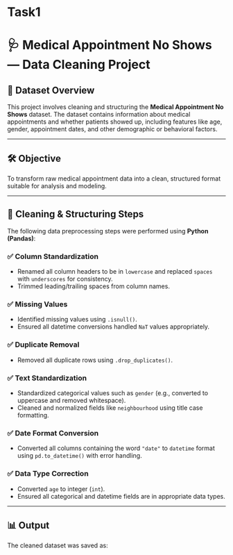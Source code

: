 # Task1

# 🩺 Medical Appointment No Shows — Data Cleaning Project

## 📁 Dataset Overview

This project involves cleaning and structuring the **Medical Appointment No Shows** dataset. The dataset contains information about medical appointments and whether patients showed up, including features like age, gender, appointment dates, and other demographic or behavioral factors.

---

## 🛠️ Objective

To transform raw medical appointment data into a clean, structured format suitable for analysis and modeling.

---

## 🧼 Cleaning & Structuring Steps

The following data preprocessing steps were performed using **Python (Pandas)**:

### ✅ Column Standardization
- Renamed all column headers to be in `lowercase` and replaced `spaces` with `underscores` for consistency.
- Trimmed leading/trailing spaces from column names.

### ✅ Missing Values
- Identified missing values using `.isnull()`.
- Ensured all datetime conversions handled `NaT` values appropriately.

### ✅ Duplicate Removal
- Removed all duplicate rows using `.drop_duplicates()`.

### ✅ Text Standardization
- Standardized categorical values such as `gender` (e.g., converted to uppercase and removed whitespace).
- Cleaned and normalized fields like `neighbourhood` using title case formatting.

### ✅ Date Format Conversion
- Converted all columns containing the word `"date"` to `datetime` format using `pd.to_datetime()` with error handling.

### ✅ Data Type Correction
- Converted `age` to integer (`int`).
- Ensured all categorical and datetime fields are in appropriate data types.

---

## 📊 Output

The cleaned dataset was saved as:


